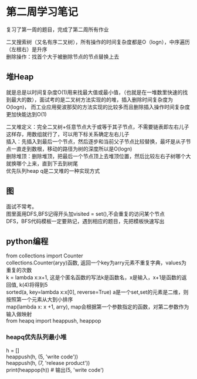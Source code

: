 # 第二周学习笔记  
复习了第一周的题目，完成了第二周所有作业

二叉搜索树（又名有序二叉树），所有操作的时间复杂度都是O（logn），中序遍历（左根右）是升序  
删除操作：找首个大于被删除节点的节点替换上去  


## 堆Heap  
就是总是以时间复杂度O(1)用来找最大值或最小值，（也就是在一堆数里快速的找到最大的数），面试考的是二叉树方法实现的的堆，插入删除时间复杂度为O(logn)，
而工业应用斐波那契的方法实现的比较多而且删除插入操作时间复杂度更加快能达到O(1) 
  
   
 二叉堆定义：完全二叉树+任意节点大于或等于其子节点，不需要链表即左右儿子这样存，用数组就行了，可以用下标关系确定左右儿子  
 插入：先插入到最后一个节点，然后逐步和当前父子节点比较替换，最坏是从子节点一直走到数根，移动的路径为树的深度所以是O(logn)  
 删除堆顶：删除堆顶，把最后一个节点顶上去堆顶位置，然后比较左右子树哪个大就换哪个上来，直到下去到树尾  
 优先队列heap q是二叉堆的一种实现方式  
 
 ## 图  
 面试不常考。  
 图里面用DFS,BFS记得开头加visited = set(),不会重复的访问某个节点  
 DFS，BFS代码模板一定要熟记，遇到相应的题目，先把模板快速写出  
 
 
 ## python编程  
 from collections import Counter  
 collections.Counter(aryy)函数, 返回一个key为arry元素不重复字典，values为重复的次数  
 k = lambda x:x+1, 这是个匿名函数的写法k是函数名，x是输入，x+1是函数的返回值, k(4)将得到5  
sorted(a, key=lambda x:x[0], reverse=True) a是一个set,set的元素是二维，则按照第一个元素从大到小排序  
map(lambda x: x +1, arry), map会根据第一个参数指定的函数，对第二参数作为输入做映射  
from heapq import heappush, heappop
### heapq优先队列最小堆  
h = []  
heappush(h, (5, 'write code'))  
heappush(h, (7, 'release product'))  
print(heappop(h))  # 输出(5, 'write code')  
